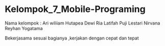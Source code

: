 # Kelompok_7_Mobile-Programing

Nama kelompok :
Ari wiliiam Hutapea
Dewi Ria Latifah
Puji Lestari
Nirvana Reyhan Yogatama


Bekerjasama sesuai bagianya ,kerjakan dengan cepat dan tepat 
